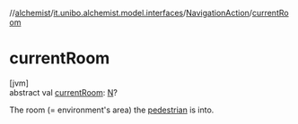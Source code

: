 //[alchemist](../../../index.md)/[it.unibo.alchemist.model.interfaces](../index.md)/[NavigationAction](index.md)/[currentRoom](current-room.md)

# currentRoom

[jvm]\
abstract val [currentRoom](current-room.md): [N](index.md)?

The room (= environment's area) the [pedestrian](pedestrian.md) is into.
